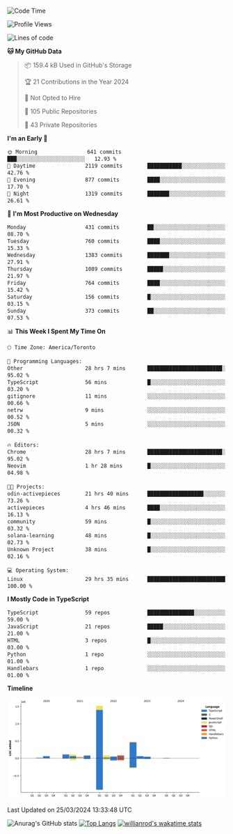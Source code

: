 <!--START_SECTION:waka-->
![Code Time](http://img.shields.io/badge/Code%20Time-1%2C339%20hrs%205%20mins-blue)

![Profile Views](http://img.shields.io/badge/Profile%20Views-0-blue)

![Lines of code](https://img.shields.io/badge/From%20Hello%20World%20I%27ve%20Written-2.7%20million%20lines%20of%20code-blue)

**🐱 My GitHub Data** 

> 📦 159.4 kB Used in GitHub's Storage 
 > 
> 🏆 21 Contributions in the Year 2024
 > 
> 🚫 Not Opted to Hire
 > 
> 📜 105 Public Repositories 
 > 
> 🔑 43 Private Repositories 
 > 
**I'm an Early 🐤** 

```text
🌞 Morning                641 commits         ███░░░░░░░░░░░░░░░░░░░░░░   12.93 % 
🌆 Daytime                2119 commits        ███████████░░░░░░░░░░░░░░   42.76 % 
🌃 Evening                877 commits         ████░░░░░░░░░░░░░░░░░░░░░   17.70 % 
🌙 Night                  1319 commits        ███████░░░░░░░░░░░░░░░░░░   26.61 % 
```
📅 **I'm Most Productive on Wednesday** 

```text
Monday                   431 commits         ██░░░░░░░░░░░░░░░░░░░░░░░   08.70 % 
Tuesday                  760 commits         ████░░░░░░░░░░░░░░░░░░░░░   15.33 % 
Wednesday                1383 commits        ███████░░░░░░░░░░░░░░░░░░   27.91 % 
Thursday                 1089 commits        █████░░░░░░░░░░░░░░░░░░░░   21.97 % 
Friday                   764 commits         ████░░░░░░░░░░░░░░░░░░░░░   15.42 % 
Saturday                 156 commits         █░░░░░░░░░░░░░░░░░░░░░░░░   03.15 % 
Sunday                   373 commits         ██░░░░░░░░░░░░░░░░░░░░░░░   07.53 % 
```


📊 **This Week I Spent My Time On** 

```text
🕑︎ Time Zone: America/Toronto

💬 Programming Languages: 
Other                    28 hrs 7 mins       ████████████████████████░   95.02 % 
TypeScript               56 mins             █░░░░░░░░░░░░░░░░░░░░░░░░   03.20 % 
gitignore                11 mins             ░░░░░░░░░░░░░░░░░░░░░░░░░   00.66 % 
netrw                    9 mins              ░░░░░░░░░░░░░░░░░░░░░░░░░   00.52 % 
JSON                     5 mins              ░░░░░░░░░░░░░░░░░░░░░░░░░   00.32 % 

🔥 Editors: 
Chrome                   28 hrs 7 mins       ████████████████████████░   95.02 % 
Neovim                   1 hr 28 mins        █░░░░░░░░░░░░░░░░░░░░░░░░   04.98 % 

🐱‍💻 Projects: 
odin-activepieces        21 hrs 40 mins      ██████████████████░░░░░░░   73.26 % 
activepieces             4 hrs 46 mins       ████░░░░░░░░░░░░░░░░░░░░░   16.13 % 
community                59 mins             █░░░░░░░░░░░░░░░░░░░░░░░░   03.32 % 
solana-learning          48 mins             █░░░░░░░░░░░░░░░░░░░░░░░░   02.73 % 
Unknown Project          38 mins             █░░░░░░░░░░░░░░░░░░░░░░░░   02.16 % 

💻 Operating System: 
Linux                    29 hrs 35 mins      █████████████████████████   100.00 % 
```

**I Mostly Code in TypeScript** 

```text
TypeScript               59 repos            ███████████████░░░░░░░░░░   59.00 % 
JavaScript               21 repos            █████░░░░░░░░░░░░░░░░░░░░   21.00 % 
HTML                     3 repos             █░░░░░░░░░░░░░░░░░░░░░░░░   03.00 % 
Python                   1 repo              ░░░░░░░░░░░░░░░░░░░░░░░░░   01.00 % 
Handlebars               1 repo              ░░░░░░░░░░░░░░░░░░░░░░░░░   01.00 % 
```



**Timeline**

![Lines of Code chart](https://raw.githubusercontent.com/wise-introvert/wise-introvert/master/assets/bar_graph.png)


 Last Updated on 25/03/2024 13:33:48 UTC
<!--END_SECTION:waka-->

![Anurag's GitHub stats](https://github-readme-stats.vercel.app/api?username=wise-introvert&count_private=true&show_icons=true)
[![Top Langs](https://github-readme-stats.vercel.app/api/top-langs/?username=wise-introvert&langs_count=10)](https://github.com/anuraghazra/github-readme-stats)
[![willianrod's wakatime stats](https://github-readme-stats.vercel.app/api/wakatime?username=wiseintrovert)](https://github.com/anuraghazra/github-readme-stats)
